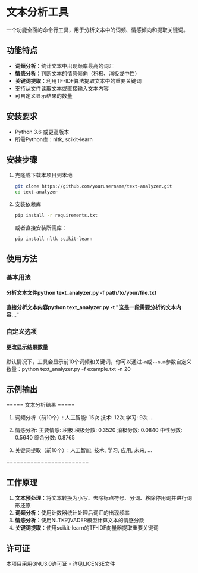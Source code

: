 # 文本分析工具

一个功能全面的命令行工具，用于分析文本中的词频、情感倾向和提取关键词。

## 功能特点

- **词频分析**：统计文本中出现频率最高的词汇
- **情感分析**：判断文本的情感倾向（积极、消极或中性）
- **关键词提取**：利用TF-IDF算法提取文本中的重要关键词
- 支持从文件读取文本或直接输入文本内容
- 可自定义显示结果的数量

## 安装要求

- Python 3.6 或更高版本
- 所需Python库：nltk, scikit-learn

## 安装步骤

1. 克隆或下载本项目到本地
   ```bash
   git clone https://github.com/yourusername/text-analyzer.git
   cd text-analyzer
   ```

2. 安装依赖库
   ```bash
   pip install -r requirements.txt
   ```
   或者直接安装所需库：
   ```bash
   pip install nltk scikit-learn
   ```

## 使用方法

### 基本用法

#### 分析文本文件python text_analyzer.py -f path/to/your/file.txt
#### 直接分析文本内容python text_analyzer.py -t "这是一段需要分析的文本内容..."
### 自定义选项

#### 更改显示结果数量
默认情况下，工具会显示前10个词频和关键词，你可以通过`-n`或`--num`参数自定义数量：python text_analyzer.py -f example.txt -n 20
## 示例输出
===== 文本分析结果 =====

1. 词频分析（前10个）:
  人工智能: 15次
  技术: 12次
  学习: 9次
  ...

2. 情感分析:
  主要情感: 积极
  积极分数: 0.3520
  消极分数: 0.0840
  中性分数: 0.5640
  综合分数: 0.8765

3. 关键词提取（前10个）:
  人工智能, 技术, 学习, 应用, 未来, ...

========================
## 工作原理

1. **文本预处理**：将文本转换为小写、去除标点符号、分词、移除停用词并进行词形还原
2. **词频分析**：使用计数器统计处理后词汇的出现频率
3. **情感分析**：使用NLTK的VADER模型计算文本的情感分数
4. **关键词提取**：使用scikit-learn的TF-IDF向量器提取重要关键词

## 许可证

本项目采用GNU3.0许可证 - 详见LICENSE文件    
